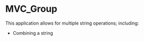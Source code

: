 # MVC_Group

This application allows for multiple string operations; including:

- Combining a string 
